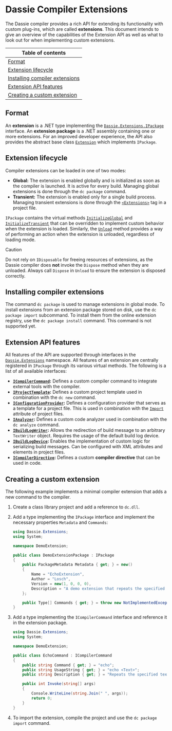 # Dassie Compiler Extensions
The Dassie compiler provides a rich API for extending its functionality with custom plug-ins, which are called **extensions**. This document intends to give an overview of the capabilities of the Extension API as well as what to look out for when implementing custom extensions.

|**Table of contents**|
|---|
|[Format](./Extensions.md#format)|
|[Extension lifecycle](./Extensions.md#extension-lifecycle)|
|[Installing compiler extensions](./Extensions.md#installing-compiler-extensions)|
|[Extension API features](./Extensions.md#extension-api-features)|
|[Creating a custom extension](./Extensions.md#creating-a-custom-extension)|

## Format
An **extension** is a .NET type implementing the [``Dassie.Extensions.IPackage``](../src/Dassie/Extensions/IPackage.cs) interface. An **extension package** is a .NET assembly containing one or more extensions. For an improved developer experience, the API also provides the abstract base class [``Extension``](../src/Dassie/Extensions/Extension.cs) which implements ``IPackage``.

## Extension lifecycle
Compiler extensions can be loaded in one of two modes:
- **Global:** The extension is enabled globally and is initialized as soon as the compiler is launched. It is active for every build. Managing global extensions is done through the ``dc package`` command.
- **Transient:** The extension is enabled only for a single build process. Managing transient extensions is done through the [``<Extensions>``](./Projects.md#transient-extensions) tag in a project file.

``IPackage`` contains the virtual methods [``InitializeGlobal``](../src/Dassie/Extensions/IPackage.cs#L34) and [``InitializeTransient``](../src/Dassie/Extensions/IPackage.cs#L43) that can be overridden to implement custom behavior when the extension is loaded. Similarly, the [``Unload``](../src/Dassie/Extensions/IPackage.cs#L48) method provides a way of performing an action when the extension is unloaded, regardless of loading mode.

> [!CAUTION]
> Do not rely on ``IDisposable`` for freeing resources of extensions, as the Dassie compiler does **not** invoke the ``Dispose`` method when they are unloaded. Always call ``Dispose`` in ``Unload`` to ensure the extension is disposed correctly.

## Installing compiler extensions
The command ``dc package`` is used to manage extensions in global mode. To install extensions from an extension package stored on disk, use the ``dc package import`` subcommand. To install them from the online extension registry, use the ``dc package install`` command. This command is not supported yet.

## Extension API features
All features of the API are supported through interfaces in the [``Dassie.Extensions``](../src/Dassie/Extensions) namespace. All features of an extension are centrally registered in ``IPackage`` through its various virtual methods. The following is a list of all available interfaces:
- **[``ICompilerCommand``](../src/Dassie/Extensions/ICompilerCommand.cs):** Defines a custom compiler command to integrate external tools with the compiler.
- **[``IProjectTemplate``](../src/Dassie/Extensions/IProjectTemplate.cs):** Defines a custom project template used in combination with the ``dc new`` command.
- **[``IConfigurationProvider``](../src/Dassie/Extensions/IConfigurationProvider.cs):** Defines a configuration provider that serves as a template for a project file. This is used in combination with the [``Import``](./Projects.md#importing-project-files) attribute of project files.
- **[``IAnalyzer``](../src/Dassie/Extensions/IAnalyzer.cs):** Defines a custom code analyzer used in combination with the ``dc analyze`` command.
- **[``IBuildLogWriter``](../src/Dassie/Extensions/IBuildLogWriter.cs):** Allows the redirection of build message to an arbitrary ``TextWriter`` object. Requires the usage of the default build log device.
- **[``IBuildLogDevice``](../src/Dassie/Extensions/IBuildLogDevice.cs):** Enables the implementation of custom logic for serializing build messages. Can be configured with XML attributes and elements in project files.
- **[``ICompilerDirective``](../src/Dassie/Extensions/ICompilerDirective.cs):** Defines a custom **compiler directive** that can be used in code.

## Creating a custom extension
The following example implements a minimal compiler extension that adds a new command to the compiler.

1. Create a class library project and add a reference to ``dc.dll``.
2. Add a type implementing the ``IPackage`` interface and implement the necessary properties ``Metadata`` and ``Commands``:
   
   ````csharp
   using Dassie.Extensions;
   using System;

   namespace DemoExtension;

   public class DemoExtensionPackage : IPackage
   {
       public PackageMetadata Metadata { get; } = new()
       {
           Name = "EchoExtension",
           Author = "Losch",
           Version = new(1, 0, 0, 0),
           Description = "A demo extension that repeats the specified text when executed."
       };

       public Type[] Commands { get; } = throw new NotImplementedException(); // Update after step 3
   }
   ````
3. Add a type implementing the ``ICompilerCommand`` interface and reference it in the extension package.

   ````csharp
   using Dassie.Extensions;
   using System;

   namespace DemoExtension;

   public class EchoCommand : ICompilerCommand
   {
       public string Command { get; } = "echo";
       public string UsageString { get; } = "echo <Text>";
       public string Description { get; } = "Repeats the specified text.";

       public int Invoke(string[] args)
       {
           Console.WriteLine(string.Join(" ", args));
           return 0;
       }
   }
   ````
4. To import the extension, compile the project and use the ``dc package import`` command.
